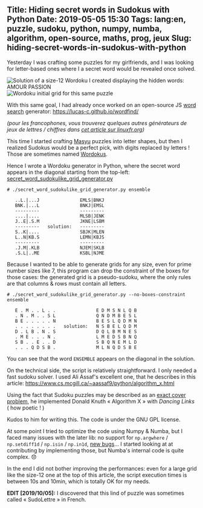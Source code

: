 Title: Hiding secret words in Sudokus with Python
Date: 2019-05-05 15:30
Tags: lang:en, puzzle, sudoku, python, numpy, numba, algorithm, open-source, maths, prog, jeux
Slug: hiding-secret-words-in-sudokus-with-python
---

Yesterday I was crafting some puzzles for my girlfriends,
and I was looking for letter-based ones where I a secret word
would be revealed once solved.

![Solution of a size-12 Wordoku I created displaying the hidden words: AMOUR PASSION](images/2019/05/sudoku-letters-amourpassion-solution.png)
![Wordoku initial grid for this same puzzle](images/2019/05/sudoku-letters-amourpassion-grid.png)

With this same goal, I had already once worked on an open-source JS
[word search](https://en.wikipedia.org/wiki/Word_search) generator:
<https://lucas-c.github.io/wordfind/>

_(pour les francophones, vous trouverez quelques autres générateurs de jeux de lettres / chiffres dans [cet article sur linuxfr.org](https://linuxfr.org/news/generateurs-de-jeux-de-lettres-chiffres-libres))_

This time I started crafting [Masyu](https://fr.wikipedia.org/wiki/Masyu) puzzles into letter shapes,
but then I realized Sudokus would be a perfect pick, with digits replaced by letters !
Those are sometimes named [Wordokus](https://en.wikipedia.org/wiki/Sudoku#Alphabetical_Sudoku).

Hence I wrote a Wordoku generator in Python,
where the secret word appears in the diagonal starting from the top-left:
[secret_word_sudokulike_grid_generator.py](https://github.com/Lucas-C/dotfiles_and_notes/blob/master/languages/python/secret_word_sudokulike_grid_generator.py)

```
# ./secret_word_sudokulike_grid_generator.py ensemble

   ..L.|...J               EMLS|BNKJ
   BNK.|...L               BNKJ|EMSL
   ---------               ---------
   ....|....               MLSB|JENK
   J..E|.S.M               JKNE|LSBM
   ---------   solution:   ---------
   S..K|....               SBJK|MLEN
   L..N|KB.S               LEMN|KBJS
   ---------               ---------
   .J.M|.KLB               NJEM|SKLB
   .S.L|..ME               KSBL|NJME
```

Because I wanted to be able to generate grids for any size, even for prime number sizes like 7,
this program can drop the constraint of the boxes for those cases:
the generated grid is a pseudo-sudoku, where the only rules are that columns & rows must contain all letters.

```
# ./secret_word_sudokulike_grid_generator.py --no-boxes-constraint ensemble

   E . M . . L . .               E D M S N L Q B
   . N . M . . S L               Q N D M B E S L
   B E . . . . . N               B E S L Q D M N
   . . . . . . . .   solution:   N S B E L Q D M
   D . L B . N . S               D Q L B M N E S
   . M E . . . N .               L M E D S B N Q
   S B . . E . . D               S B Q N E M L D
   . . . Q D S B .               M L N Q D S B E
```

You can see that the word `ENSEMBLE` appears on the diagonal in the solution.

On the technical side, the script is relatively straightforward.
I only needed a fast sudoku solver.
I used Ali Assaf's excellent one, that he describes in this article:
<https://www.cs.mcgill.ca/~aassaf9/python/algorithm_x.html>

Using the fact that Sudoku puzzles may be described as an [exact cover problem](https://en.wikipedia.org/wiki/Exact_cover#Sudoku),
he implemented Donald Knuth « Algorithm X » with _Dancing Links_ ( how poetic ! )

Kudos to him for writing this. The code is under the GNU GPL license.

At some point I tried to optimize the code using Numpy & Numba,
but I faced many issues with the later lib:
no support for `np.argwhere` / `np.setdiff1d` / `np.isin` / `np.in1d`,
[new bugs](https://github.com/numba/numba/issues/4053)...
I started looking at at contributing by implementing those,
but Numba's internal code is quite complex. 😞

In the end I did not bother improving the performances:
even for a large grid like the size-12 one at the top of this article,
the script execution times is between 10s and 10min,
which is totally OK for my needs.

**EDIT [2019/10/05]:** I discovered that this lind of puzzle was sometimes called « SudoLettre » in French.

<script>
document.querySelectorAll('article img').forEach(img => img.title = img.alt)
</script>

<!--
| |S| | |P| |M|R| |O|W| |
|-|-|-|-|-|-|-|-|-|-|-|-|
| | |W|L| |G|O| |I| | |P|
|U| | | |L| | |W| |A| | |
|I| |P| | | | |A| |R| | |
|S|L|A| |R| | |N| | |P|I|
|W| | | |I|P|S| | | | | |
|N| | |S| | | |G| |P| | |
| |P| |O| | | |S|L| | |A|
|G|A| | |U| |I|P| | |R|O|
|O| | |G| | |U| | |I|S| |
| | | | | | | | |M| | |W|
| |W|U| | | | | | |L|A| |

<br>

A|S|G|N|P|I|M|R|U|O|W|L
-|-|-|-|-|-|-|-|-|-|-|-
R|M|W|L|A|G|O|U|I|S|N|P
U|I|O|P|L|S|N|W|R|A|M|G
I|O|P|U|M|W|L|A|N|R|G|S
S|L|A|M|R|U|G|N|O|W|P|I
W|G|N|R|I|P|S|O|A|M|L|U
N|U|R|S|O|L|A|G|W|P|I|M
M|P|I|O|N|R|W|S|L|G|U|A
G|A|L|W|U|M|I|P|S|N|R|O
O|N|M|G|W|A|U|L|P|I|S|R
L|R|S|A|G|N|P|I|M|U|O|W
P|W|U|I|S|O|R|M|G|L|A|N
-->

<style>
article img { display: inline-block; }
article pre { line-height: 1rem; }

td, th {
  font-weight: normal;
  font-size: 2rem;
  font-size: 2rem;
  padding: 0;
  width: 2.5rem;
  height: 2.5rem;
  text-align: center;
}

td:nth-of-type(4), th:nth-of-type(4),
td:nth-of-type(8), th:nth-of-type(8) {
  border-right: 3px solid black;
}
tr:nth-of-type(3), tr:nth-of-type(6), tr:nth-of-type(9) {
  border-top: 3px solid black;
}
th:nth-of-type(1),
tr:nth-child(1) td:nth-of-type(2),
tr:nth-child(2) td:nth-of-type(3),
tr:nth-child(3) td:nth-of-type(4),
tr:nth-child(4) td:nth-of-type(5),
tr:nth-child(5) td:nth-of-type(6),
tr:nth-child(6) td:nth-of-type(7),
tr:nth-child(7) td:nth-of-type(8),
tr:nth-child(8) td:nth-of-type(9),
tr:nth-child(9) td:nth-of-type(10),
tr:nth-child(10) td:nth-of-type(11),
tr:nth-child(11) td:nth-of-type(12) {
  background-color: #ffc4c4;
}
</style>
